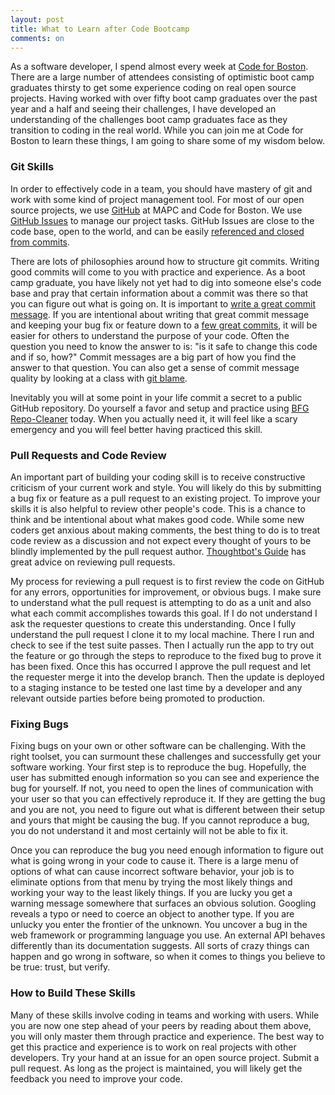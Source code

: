 ```yaml
---
layout: post
title: What to Learn after Code Bootcamp
comments: on
---
```

As a software developer, I spend almost every week at [Code for Boston](http://www.codeforboston.org). There are a large number of attendees consisting of optimistic boot camp graduates thirsty to get some experience coding on real open source projects. Having worked with over fifty boot camp graduates over the past year and a half and seeing their challenges, I have developed an understanding of the challenges boot camp graduates face as they transition to coding in the real world. While you can join me at Code for Boston to learn these things, I am going to share some of my wisdom below.

### Git Skills
In order to effectively code in a team, you should have mastery of git and work with some kind of project management tool. For most of our open source projects, we use [GitHub](http://www.github.com) at MAPC and Code for Boston. We use [GitHub Issues](http://ben.balter.com/2014/11/06/rules-of-communicating-at-github/#3-nobody-gets-fired-for-buying-ibm-opening-an-issue) to manage our project tasks. GitHub Issues are close to the code base, open to the world, and can be easily [referenced and closed from commits](https://help.github.com/articles/closing-issues-via-commit-messages/).

There are lots of philosophies around how to structure git commits. Writing good commits will come to you with practice and experience. As a boot camp graduate, you have likely not yet had to dig into someone else's code base and pray that certain information about a commit was there so that you can figure out what is going on. It is important to [write a great commit message](https://robots.thoughtbot.com/5-useful-tips-for-a-better-commit-message). If you are intentional about writing that great commit message and keeping your bug fix or feature down to a [few great commits](https://robots.thoughtbot.com/autosquashing-git-commits), it will be easier for others to understand the purpose of your code. Often the question you need to know the answer to is: "is it safe to change this code and if so, how?" Commit messages are a big part of how you find the answer to that question. You can also get a sense of commit message quality by looking at a class with [git blame](https://help.github.com/articles/tracing-changes-in-a-file/).

Inevitably you will at some point in your life commit a secret to a public GitHub repository. Do yourself a favor and setup and practice using [BFG Repo-Cleaner](https://rtyley.github.io/bfg-repo-cleaner/) today. When you actually need it, it will feel like a scary emergency and you will feel better having practiced this skill.

### Pull Requests and Code Review

An important part of building your coding skill is to receive constructive criticism of your current work and style. You will likely do this by submitting a bug fix or feature as a pull request to an existing project. To improve your skills it is also helpful to review other people's code. This is a chance to think and be intentional about what makes good code. While some new coders get anxious about making comments, the best thing to do is to treat code review as a discussion and not expect every thought of yours to be blindly implemented by the pull request author. [Thoughtbot's Guide](https://github.com/thoughtbot/guides/tree/master/code-review) has great advice on reviewing pull requests.

My process for reviewing a pull request is to first review the code on GitHub for any errors, opportunities for improvement, or obvious bugs. I make sure to understand what the pull request is attempting to do as a unit and also what each commit accomplishes towards this goal. If I do not understand I ask the requester questions to create this understanding. Once I fully understand the pull request I clone it to my local machine. There I run and check to see if the test suite passes. Then I actually run the app to try out the feature or go through the steps to reproduce to the fixed bug to prove it has been fixed. Once this has occurred I approve the pull request and let the requester merge it into the develop branch. Then the update is deployed to a staging instance to be tested one last time by a developer and any relevant outside parties before being promoted to production.

### Fixing Bugs

Fixing bugs on your own or other software can be challenging. With the right toolset, you can surmount these challenges and successfully get your software working. Your first step is to reproduce the bug. Hopefully, the user has submitted enough information so you can see and experience the bug for yourself. If not, you need to open the lines of communication with your user so that you can effectively reproduce it. If they are getting the bug and you are not, you need to figure out what is different between their setup and yours that might be causing the bug. If you cannot reproduce a bug, you do not understand it and most certainly will not be able to fix it.

Once you can reproduce the bug you need enough information to figure out what is going wrong in your code to cause it. There is a large menu of options of what can cause incorrect software behavior, your job is to eliminate options from that menu by trying the most likely things and working your way to the least likely things. If you are lucky you get a warning message somewhere that surfaces an obvious solution. Googling reveals a typo or need to coerce an object to another type. If you are unlucky you enter the frontier of the unknown. You uncover a bug in the web framework or programming language you use. An external API behaves differently than its documentation suggests. All sorts of crazy things can happen and go wrong in software, so when it comes to things you believe to be true: trust, but verify.

### How to Build These Skills

Many of these skills involve coding in teams and working with users. While you are now one step ahead of your peers by reading about them above, you will only master them through practice and experience. The best way to get this practice and experience is to work on real projects with other developers. Try your hand at an issue for an open source project. Submit a pull request. As long as the project is maintained, you will likely get the feedback you need to improve your code.
